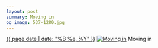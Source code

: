 ```yaml
---
layout: post
summary: Moving in
og_image: 537-1280.jpg
---
```


<p>
  <time><a href="/537">{{ page.date | date: "%B %e, %Y" }}</a></time>
  <a href="/537"><img src="{{ site.assets_url }}/537-640.jpg" srcset="{{ site.assets_url }}/537-320.jpg 320w, {{ site.assets_url }}/537-640.jpg 640w, {{ site.assets_url }}/537-960.jpg 960w, {{ site.assets_url }}/537-1280.jpg 1280w" sizes="(min-width: 700px) 50vw, calc(100vw - 2rem)" alt="Moving in" /></a>
  <span>Moving in</span>
</p>
